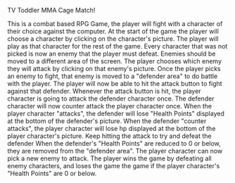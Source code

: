 TV Toddler MMA Cage Match!

This is a combat based RPG Game, the player will fight with a character of their choice against the computer.
At the start of the game the player will choose a character by clicking on the character's picture. The player will play as that character for the rest of the game.
Every character that was not picked is now an enemy that the player must defeat. Enemies should be moved to a different area of the screen.
The player chooses which enemy they will attack by clicking on that enemy's picture.
Once the player picks an enemy to fight, that enemy is moved to a "defender area" to do battle with the player.
The player will now be able to hit the attack button to fight against that defender.
Whenever the attack button is hit, the player character is going to attack the defender character once. The defender character will now counter attack the player character once.
When the player character "attacks", the defender will lose "Health Points" displayed at the bottom of the defender's picture.
When the defender "counter attacks", the player character will lose hp displayed at the bottom of the player character's picture.
Keep hitting the attack to try and defeat the defender
When the defender's "Health Points" are reduced to 0 or below, they are removed from the "defender area". The player character can now pick a new enemy to attack.
The player wins the game by defeating all enemy characters, and loses the game the game if the player character's "Health Points" are 0 or below.
